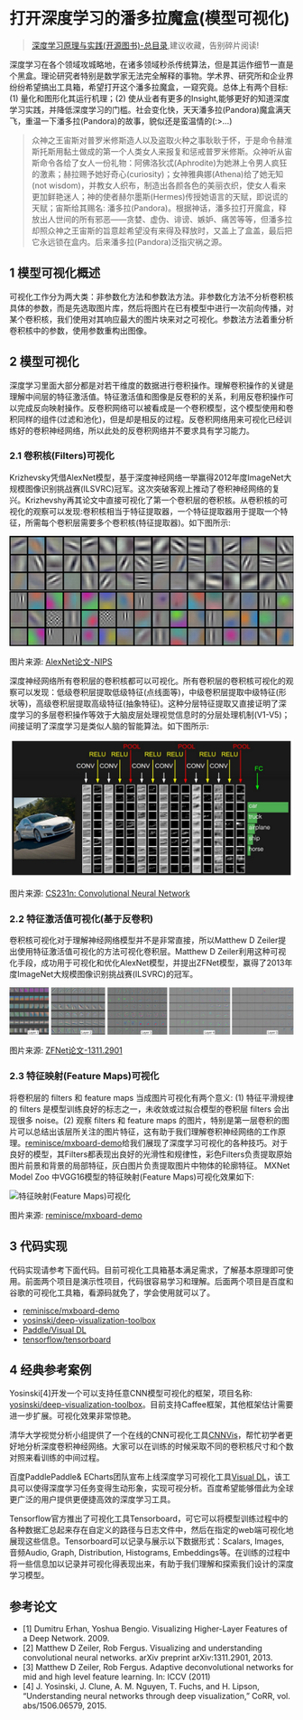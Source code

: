# 打开深度学习的潘多拉魔盒(模型可视化)

> [深度学习原理与实践(开源图书)-总目录](https://blog.csdn.net/shareviews/article/details/83040730),建议收藏，告别碎片阅读!

深度学习在各个领域攻城略地，在诸多领域秒杀传统算法，但是其运作细节一直是个黑盒。理论研究者特别是数学家无法完全解释的事物。学术界、研究所和企业界纷纷希望搞出工具箱，希望打开这个潘多拉魔盒，一窥究竟。总体上有两个目标: (1) 量化和图形化其运行机理；(2) 使从业者有更多的Insight,能够更好的知道深度学习实践，并降低深度学习的门槛。社会变化快，天天潘多拉(Pandora)魔盒满天飞，重温一下潘多拉(Pandora)的故事，貌似还是蛮温情的(:>...)

> 众神之王宙斯对普罗米修斯造人以及盗取火种之事耿耿于怀，于是命令赫淮斯托斯用黏土做成的第一个人类女人来报复和惩戒普罗米修斯。众神听从宙斯命令各给了女人一份礼物：阿佛洛狄忒(Aphrodite)为她淋上令男人疯狂的激素；赫拉赐予她好奇心(curiosity)；女神雅典娜(Athena)给了她无知(not wisdom)，并教女人织布，制造出各颜各色的美丽衣织，使女人看来更加鲜艳迷人；神的使者赫尔墨斯(Hermes)传授她语言的天赋，即说谎的天赋；宙斯给其赐名: 潘多拉(Pandora)。根据神话，潘多拉打开魔盒，释放出人世间的所有邪恶——贪婪、虚伪、诽谤、嫉妒、痛苦等等，但潘多拉却照众神之王宙斯的旨意趁希望没有来得及释放时，又盖上了盒盖，最后把它永远锁在盒内。后来潘多拉(Pandora)泛指灾祸之源。

## 1 模型可视化概述

可视化工作分为两大类：非参数化方法和参数法方法。非参数化方法不分析卷积核具体的参数，而是先选取图片库，然后将图片在已有模型中进行一次前向传播，对某个卷积核，我们使用对其响应最大的图片块来对之可视化。参数法方法着重分析卷积核中的参数，使用参数重构出图像。

## 2 模型可视化

深度学习里面大部分都是对若干维度的数据进行卷积操作。理解卷积操作的关键是理解中间层的特征激活值。特征激活值和图像是反卷积的关系，利用反卷积操作可以完成反向映射操作。反卷积网络可以被看成是一个卷积模型，这个模型使用和卷积同样的组件(过滤和池化)，但是却是相反的过程。反卷积网络用来可视化已经训练好的卷积神经网络，所以此处的反卷积网络并不要求具有学习能力。

### 2.1 卷积核(Filters)可视化

Krizhevsky凭借AlexNet模型，基于深度神经网络一举赢得2012年度ImageNet大规模图像识别挑战赛(ILSVRC)冠军。这次突破客观上推动了卷积神经网络的复兴。Krizhevshy再其论文中直接可视化了第一个卷积层的卷积核。从卷积核的可视化的观察可以发现:卷积核相当于特征提取器，一个特征提取器用于提取一个特征，所需每个卷积层需要多个卷积核(特征提取器)。如下图所示:

![卷积核的可视化](../images/3-cnn-visualize-conv-kernel.png)

图片来源: [AlexNet论文-NIPS](www.image-net.org/challenges/LSVRC/2012/supervision.pdf)

深度神经网络所有卷积层的卷积核都可以可视化。所有卷积层的卷积核可视化的观察可以发现：低级卷积层提取低级特征(点线面等)，中级卷积层提取中级特征(形状等)，高级卷积层提取高级特征(抽象特征)。这种分层特征提取又直接证明了深度学习的多层卷积操作等效于大脑皮层处理视觉信息时的分层处理机制(V1-V5)；间接证明了深度学习是类似人脑的智能算法。如下图所示:

![所有卷积层可视化](../images/3-cnn-lenet-visible-car.png)

图片来源: [CS231n: Convolutional Neural Network](http://cs231n.github.io/convolutional-networks/)

### 2.2 特征激活值可视化(基于反卷积)

卷积核可视化对于理解神经网络模型并不是非常直接，所以Matthew D Zeiler提出使用特征激活值可视化的方法可视化卷积层。Matthew D Zeiler利用这种可视化手段，成功用于可视化和优化AlexNet模型，并提出ZFNet模型，赢得了2013年度ImageNet大规模图像识别挑战赛(ILSVRC)的冠军。

![特征激活值可视化](../images/3-cnn-visualize-deconv-layers-2.png)

图片来源: [ZFNet论文-1311.2901](https://arxiv.org/abs/1311.2901)

### 2.3 特征映射(Feature Maps)可视化

将卷积层的 filters 和 feature maps 当成图片可视化有两个意义: (1) 特征平滑规律的 filters 是模型训练良好的标志之一，未收敛或过拟合模型的卷积层 filters 会出现很多 noise。(2) 观察 filters 和 feature maps 的图片，特别是第一层卷积的图片可以总结出该层所关注的图片特征，这有助于我们理解卷积神经网络的工作原理。[reminisce/mxboard-demo](https://github.com/reminisce/mxboard-demo)给我们展现了深度学习可视化的各种技巧。对于良好的模型，其Filters都表现出良好的光滑性和规律性，彩色Filters负责提取原始图片前景和背景的局部特征，灰白图片负责提取图片中物体的轮廓特征。 MXNet Model Zoo 中VGG16模型的特征映射(Feature Maps)可视化效果如下:

![特征映射(Feature Maps)可视化](../images/3-cnn-visualize-feature-map-vgg16)

图片来源: [reminisce/mxboard-demo](https://github.com/reminisce/mxboard-demo)

## 3 代码实现

代码实现请参考下面代码。目前可视化工具箱基本满足需求，了解基本原理即可使用。前面两个项目是演示性项目，代码很容易学习和理解。后面两个项目是百度和谷歌的可视化工具箱，看源码就免了，学会使用就可以了。

- [reminisce/mxboard-demo](https://github.com/reminisce/mxboard-demo)
- [yosinski/deep-visualization-toolbox](https://github.com/yosinski/deep-visualization-toolbox)
- [Paddle/Visual DL](https://github.com/PaddlePaddle/VisualDL/)
- [tensorflow/tensorboard](https://github.com/tensorflow/tensorboard)

## 4 经典参考案例

Yosinski[4]开发一个可以支持任意CNN模型可视化的框架，项目名称: [yosinski/deep-visualization-toolbox](https://github.com/yosinski/deep-visualization-toolbox)。目前支持Caffee框架，其他框架估计需要进一步扩展。可视化效果非常惊艳。

清华大学视觉分析小组提供了一个在线的CNN可视化工具[CNNVis](http://shixialiu.com/publications/cnnvis/demo/)，帮忙初学者更好地分析深度卷积神经网络。大家可以在训练的时候采取不同的卷积核尺寸和个数对照来看训练的中间过程。

百度PaddlePaddle& ECharts团队宣布上线深度学习可视化工具[Visual DL](https://github.com/PaddlePaddle/VisualDL/)，该工具可以使得深度学习任务变得生动形象，实现可视分析。百度希望能够借此为全球更广泛的用户提供更便捷高效的深度学习工具。

Tensorflow官方推出了可视化工具Tensorboard，可它可以将模型训练过程中的各种数据汇总起来存在自定义的路径与日志文件中，然后在指定的web端可视化地展现这些信息。Tensorboard可以记录与展示以下数据形式：Scalars, Images, 音频Audio, Graph, Distribution, Histograms, Embeddings等。在训练的过程中将一些信息加以记录并可视化得表现出来，有助于我们理解和探索我们设计的深度学习模型。

## 参考论文

- [1] Dumitru Erhan, Yoshua Bengio. Visualizing Higher-Layer Features of a Deep Network. 2009.
- [2] Matthew D Zeiler, Rob Fergus. Visualizing and understanding convolutional neural networks. arXiv preprint arXiv:1311.2901, 2013.
- [3] Matthew D Zeiler, Rob Fergus. Adaptive deconvolutional networks for mid and high level feature learning. In: ICCV (2011)
- [4] J. Yosinski, J. Clune, A. M. Nguyen, T. Fuchs, and H. Lipson, “Understanding neural networks through deep visualization,” CoRR, vol. abs/1506.06579, 2015.